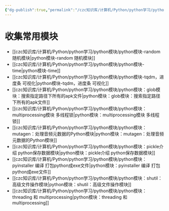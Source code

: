 ```yaml
---
{"dg-publish":true,"permalink":"/czc知识库/计算机/Python/python学习/python模块/python模块/","dgPassFrontmatter":true,"created":"2024-12-08T23:13:22.268+08:00","updated":"2024-12-08T23:13:51.376+08:00"}
---
```



# 收集常用模块


- [[czc知识库/计算机/Python/python学习/python模块/python模块-random 随机模块\|python模块-random 随机模块]]
- [[czc知识库/计算机/Python/python学习/python模块/python模块-time\|python模块-time]]
- [[czc知识库/计算机/Python/python学习/python模块/python模块-tqdm，进度条 可视化\|python模块-tqdm，进度条 可视化]]
- [[czc知识库/计算机/Python/python学习/python模块/python模块：glob模块：搜索指定路径下所有的apk文件\|python模块：glob模块：搜索指定路径下所有的apk文件]]
- [[czc知识库/计算机/Python/python学习/python模块/python模块：multiprocessing模块  多线程锁\|python模块：multiprocessing模块  多线程锁]]
- [[czc知识库/计算机/Python/python学习/python模块/python模块：mutagen：处理音频元数据的Python模块\|python模块：mutagen：处理音频元数据的Python模块]]
- [[czc知识库/计算机/Python/python学习/python模块/python模块：pickle介绍 python保存数据模块\|python模块：pickle介绍 python保存数据模块]]
- [[czc知识库/计算机/Python/python学习/python模块/python模块：pyinstaller 编译 打包python成exe文件\|python模块：pyinstaller 编译 打包python成exe文件]]
- [[czc知识库/计算机/Python/python学习/python模块/python模块：shutil：高级文件操作模块\|python模块：shutil：高级文件操作模块]]
- [[czc知识库/计算机/Python/python学习/python模块/python模块：threading 和 multiprocessing\|python模块：threading 和 multiprocessing]]

